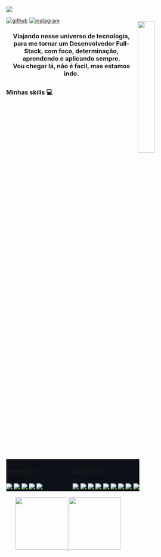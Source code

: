 <img align="center"  src="https://uploaddeimagens.com.br/images/004/000/752/original/paisagem_astronauta_gthb02.jpg?1661747873">
<img width="30%" frameBorder="0" style="margin-top:40px;"  align ="right"  src="https://media.giphy.com/media/jOpLbiGmHR9S0/giphy.gif">


[![github](https://img.shields.io/badge/LinkedIn-0d1117?style=for-the-badge&logo=linkedin&logoColor=white)](https://www.linkedin.com/in/keveen-menezes-52592162/) [![instagram](https://img.shields.io/badge/Instagram-0d1117?style=for-the-badge&logo=instagram&logoColor=white)](https://www.instagram.com/keveenmenezes/)

<h3 align = center> Viajando nesse universo de tecnologia, para me tornar um Desenvolvedor Full-Stack, com foco, determinação,  aprendendo e aplicando sempre. <br/> Vou chegar lá, não é facil, mas estamos indo.</h3>

<h2/>

### Minhas skills 💻

<table style="border:none">
    <tr style="border-top: 0px;">
        <td width=50% style="border: 0px; background:#0d1117;padding: 0px 0px;"> <h4>Front-End</h4> </td>
        <td  width=50% style="border: 0px; background:#0d1117;padding: 0px 0px;"> <h4>Back-End</h4> </td> 
    </tr>
    <tr style="border-top: 0px">
        <td  width=50% style="border: 0px; background:#0d1117;padding: 0px 0px;"><img src="https://img.shields.io/badge/CSS-0d1117?&style=for-the-badge&logo=css3&logoColor=blue">  <img src="https://img.shields.io/badge/HTML5-0d1117?style=for-the-badge&logo=html5&logoColor=blue"> <img src="https://img.shields.io/badge/React-0d1117?style=for-the-badge&logo=react&logoColor=61DAFB"> <img src="https://img.shields.io/badge/React_Router-0d1117?style=for-the-badge&logo=react-router&logoColor=blue"> <img src="https://img.shields.io/badge/Redux-0d1117?style=for-the-badge&logo=redux&logoColor=blue"></td>
        <td  width=50% style="border: 0px; background:#0d1117;padding: 0px 0px;"> <img src="https://img.shields.io/badge/MySQL-0d1117?style=for-the-badge&logo=mysql&logoColor=blue"> <img src="https://img.shields.io/badge/JavaScript-0d1117?style=for-the-badge&logo=javascript&logoColor=blue"> <img src="https://img.shields.io/badge/Java-0d1117?style=for-the-badge&logo=java&logoColor=blue"> <img src="https://img.shields.io/badge/python-0d1117?style=for-the-badge&logo=python&logoColor=blue"> <img src="https://img.shields.io/badge/typescript-0d1117?style=for-the-badge&logo=typescript&logoColor=blue"> <img src="https://img.shields.io/badge/node.js-0d1117?style=for-the-badge&logo=node.js&logoColor=blue"> <img src="https://img.shields.io/badge/express.js-0d1117?style=for-the-badge&logo=express&logoColor=%2361DAFB"> <img src="https://img.shields.io/badge/nestjs-0d1117?style=for-the-badge&logo=nestjs&logoColor=blue"> <img src="https://img.shields.io/badge/MongoDB-0d1117?style=for-the-badge&logo=mongodb&logoColor=blue"></td> 
    </tr>
</table>

<ul>
<a href="https://github.com/keveenmenezes/github-readme-stats">
  <img style="height: 140px;" src="https://github-readme-stats.vercel.app/api?username=KeveenMenezes&hide=prs,issues,contribs&count_private=true&show_icons=true&theme=github_dark" />
</a>
<a href="https://github.com/keveenmenezes/convoychat">
  <img style="height: 140px;" src="https://github-readme-stats.vercel.app/api/top-langs/?username=keveenmenezes&langs_count=3&layout=compact&theme=github_dark" />
</a>
</ul>

